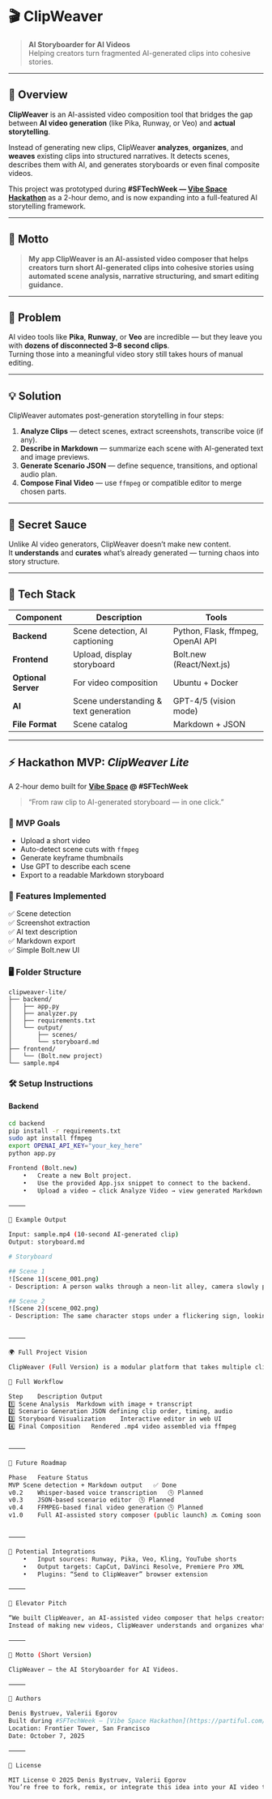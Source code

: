 # 🎬 ClipWeaver

> **AI Storyboarder for AI Videos**  
> Helping creators turn fragmented AI-generated clips into cohesive stories.

---

## 🚀 Overview

**ClipWeaver** is an AI-assisted video composition tool that bridges the gap between **AI video generation** (like Pika, Runway, or Veo) and **actual storytelling**.

Instead of generating new clips, ClipWeaver **analyzes**, **organizes**, and **weaves** existing clips into structured narratives. It detects scenes, describes them with AI, and generates storyboards or even final composite videos.

This project was prototyped during **#SFTechWeek — [Vibe Space Hackathon](https://partiful.com/e/DHxYqtnTfGg5O0IXn5L4)** as a 2-hour demo, and is now expanding into a full-featured AI storytelling framework.

---

## 🌟 Motto

> **My app ClipWeaver is an AI-assisted video composer that helps creators turn short AI-generated clips into cohesive stories using automated scene analysis, narrative structuring, and smart editing guidance.**

---

## 🧩 Problem

AI video tools like **Pika**, **Runway**, or **Veo** are incredible — but they leave you with **dozens of disconnected 3–8 second clips**.  
Turning those into a meaningful video story still takes hours of manual editing.

---

## 💡 Solution

ClipWeaver automates post-generation storytelling in four steps:

1. **Analyze Clips** — detect scenes, extract screenshots, transcribe voice (if any).
2. **Describe in Markdown** — summarize each scene with AI-generated text and image previews.
3. **Generate Scenario JSON** — define sequence, transitions, and optional audio plan.
4. **Compose Final Video** — use `ffmpeg` or compatible editor to merge chosen parts.

---

## 🧠 Secret Sauce

Unlike AI video generators, ClipWeaver doesn’t make new content.  
It **understands** and **curates** what’s already generated — turning chaos into story structure.

---

## 🧱 Tech Stack

| Component | Description | Tools |
|------------|--------------|--------|
| **Backend** | Scene detection, AI captioning | Python, Flask, ffmpeg, OpenAI API |
| **Frontend** | Upload, display storyboard | Bolt.new (React/Next.js) |
| **Optional Server** | For video composition | Ubuntu + Docker |
| **AI** | Scene understanding & text generation | GPT-4/5 (vision mode) |
| **File Format** | Scene catalog | Markdown + JSON |

---

## ⚡ Hackathon MVP: *ClipWeaver Lite*

A 2-hour demo built for **[Vibe Space](https://partiful.com/e/DHxYqtnTfGg5O0IXn5L4) @ #SFTechWeek**  
> “From raw clip to AI-generated storyboard — in one click.”

### 🎯 MVP Goals
- Upload a short video
- Auto-detect scene cuts with `ffmpeg`
- Generate keyframe thumbnails
- Use GPT to describe each scene
- Export to a readable Markdown storyboard

### 🧩 Features Implemented
✅ Scene detection  
✅ Screenshot extraction  
✅ AI text description  
✅ Markdown export  
✅ Simple Bolt.new UI  

### 🖥️ Folder Structure
```
clipweaver-lite/
├── backend/
│   ├── app.py
│   ├── analyzer.py
│   ├── requirements.txt
│   └── output/
│       ├── scenes/
│       └── storyboard.md
├── frontend/
│   └── (Bolt.new project)
└── sample.mp4
```

### 🛠️ Setup Instructions

#### Backend
```bash
cd backend
pip install -r requirements.txt
sudo apt install ffmpeg
export OPENAI_API_KEY="your_key_here"
python app.py

Frontend (Bolt.new)
	•	Create a new Bolt project.
	•	Use the provided App.jsx snippet to connect to the backend.
	•	Upload a video → click Analyze Video → view generated Markdown.

⸻

🧩 Example Output

Input: sample.mp4 (10-second AI-generated clip)
Output: storyboard.md

# Storyboard

## Scene 1
![Scene 1](scene_001.png)
- Description: A person walks through a neon-lit alley, camera slowly pans left.

## Scene 2
![Scene 2](scene_002.png)
- Description: The same character stops under a flickering sign, looking up as rain starts to fall.


⸻

🌍 Full Project Vision

ClipWeaver (Full Version) is a modular platform that takes multiple clips, catalogs them into structured Markdown, and then automatically builds cohesive stories with optional narration and soundtrack.

🧩 Full Workflow

Step	Description	Output
1️⃣	Scene Analysis	Markdown with image + transcript
2️⃣	Scenario Generation	JSON defining clip order, timing, audio
3️⃣	Storyboard Visualization	Interactive editor in web UI
4️⃣	Final Composition	Rendered .mp4 video assembled via ffmpeg


⸻

🧩 Future Roadmap

Phase	Feature	Status
MVP	Scene detection + Markdown output	✅ Done
v0.2	Whisper-based voice transcription	🕓 Planned
v0.3	JSON-based scenario editor	🕓 Planned
v0.4	FFMPEG-based final video generation	🕓 Planned
v1.0	Full AI-assisted story composer (public launch)	🔜 Coming soon


⸻

🧠 Potential Integrations
	•	Input sources: Runway, Pika, Veo, Kling, YouTube shorts
	•	Output targets: CapCut, DaVinci Resolve, Premiere Pro XML
	•	Plugins: “Send to ClipWeaver” browser extension

⸻

🎯 Elevator Pitch

“We built ClipWeaver, an AI-assisted video composer that helps creators turn fragmented AI-generated clips into cohesive stories.
Instead of making new videos, ClipWeaver understands and organizes what you already have — automatically detecting scenes, describing them, and building storyboards you can actually use.”

⸻

🧭 Motto (Short Version)

ClipWeaver — the AI Storyboarder for AI Videos.

⸻

👤 Authors

Denis Bystruev, Valerii Egorov
Built during #SFTechWeek — [Vibe Space Hackathon](https://partiful.com/e/DHxYqtnTfGg5O0IXn5L4)
Location: Frontier Tower, San Francisco
Date: October 7, 2025

⸻

📜 License

MIT License © 2025 Denis Bystruev, Valerii Egorov
You’re free to fork, remix, or integrate this idea into your AI video tools.